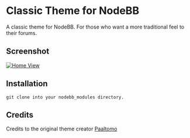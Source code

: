 Classic Theme for NodeBB
=========================

A classic theme for NodeBB. For those who want a more traditional feel to their forums.


## Screenshot


[![Home View](http://i.imgur.com/QpPhcoM.png)](http://i.imgur.com/QpPhcoM.png)


## Installation

    git clone into your nodebb_modules directory.


## Credits

Credits to the original theme creator [Paaltomo](https://github.com/Paaltomo/nodebb-theme-classic)
